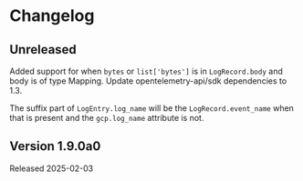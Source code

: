 # Changelog

## Unreleased

Added support for when `bytes` or `list['bytes']` is in `LogRecord.body` and
body is of type Mapping. Update opentelemetry-api/sdk dependencies to 1.3.

The suffix part of `LogEntry.log_name` will be the `LogRecord.event_name` when
that is present and the `gcp.log_name` attribute is not.

## Version 1.9.0a0

Released 2025-02-03
